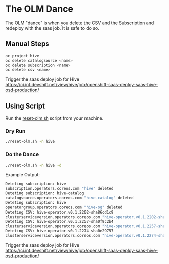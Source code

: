 # The OLM Dance

The OLM "dance" is when you delete the CSV and the Subscription and redeploy with the saas job. It is safe to do so.

## Manual Steps

```sh
oc project hive
oc delete catalogsource <name>
oc delete subscription <name>
oc delete csv <name>
```

Trigger the saas deploy job for Hive https://ci.int.devshift.net/view/hive/job/openshift-saas-deploy-saas-hive-osd-production/

## Using Script

Run the [reset-olm.sh](reset-olm.sh) script from your machine.

### Dry Run

```sh
./reset-olm.sh -n hive
```

### Do the Dance

```sh
./reset-olm.sh -n hive -d
```

Example Output:

```sh
Deteting subscription: hive
subscription.operators.coreos.com "hive" deleted
Deteting subscription: hive-catalog
catalogsource.operators.coreos.com "hive-catalog" deleted
Deteting subscription: hive
operatorgroup.operators.coreos.com "hive-og" deleted
Deteting CSV: hive-operator.v0.1.2202-sha86cd1c9
clusterserviceversion.operators.coreos.com "hive-operator.v0.1.2202-sha86cd1c9" deleted
Deteting CSV: hive-operator.v0.1.2257-sha0f9c2b4
clusterserviceversion.operators.coreos.com "hive-operator.v0.1.2257-sha0f9c2b4" deleted
Deteting CSV: hive-operator.v0.1.2274-sha0e29757
clusterserviceversion.operators.coreos.com "hive-operator.v0.1.2274-sha0e29757" deleted
```


Trigger the saas deploy job for Hive https://ci.int.devshift.net/view/hive/job/openshift-saas-deploy-saas-hive-osd-production/
